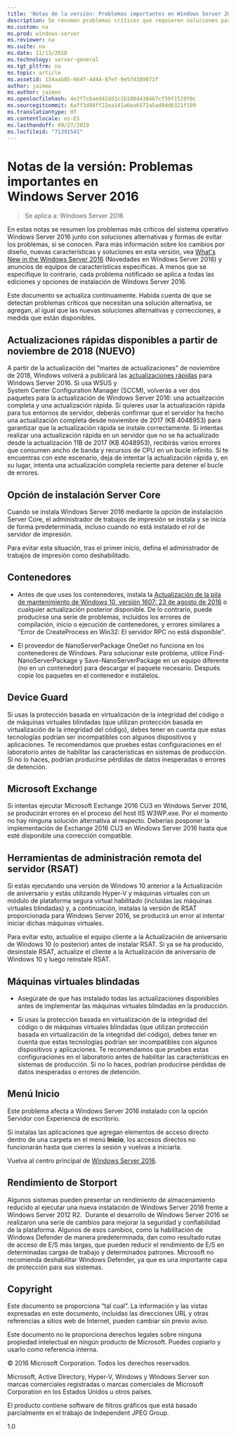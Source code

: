 ```yaml
---
title: 'Notas de la versión: Problemas importantes en Windows Server 2016'
description: Se resumen problemas críticos que requieren soluciones para evitar bloqueos, faltas de respuesta, errores de instalación o pérdida de datos.
ms.custom: na
ms.prod: windows-server
ms.reviewer: na
ms.suite: na
ms.date: 11/13/2018
ms.technology: server-general
ms.tgt_pltfrm: na
ms.topic: article
ms.assetid: 134aab85-664f-4d44-87ef-9e5fd389071f
author: jaimeo
ms.author: jaimeo
ms.openlocfilehash: 4e2f7cbaed42dd1c1b1884438467cf59f1529f0c
ms.sourcegitcommit: 6aff3d88ff22ea141a6ea6572a5ad8dd6321f199
ms.translationtype: HT
ms.contentlocale: es-ES
ms.lasthandoff: 09/27/2019
ms.locfileid: "71391541"
---
```

# <a name="release-notes-important-issues-in-windows-server-2016"></a>Notas de la versión: Problemas importantes en Windows Server 2016

>Se aplica a: Windows Server 2016

En estas notas se resumen los problemas más críticos del sistema operativo Windows Server 2016 junto con soluciones alternativas y formas de evitar los problemas, si se conocen. Para más información sobre los cambios por diseño, nuevas características y soluciones en esta versión, vea [What's New in the Windows Server 2016](whats-new-in-windows-server-2016.md) (Novedades en Windows Server 2016) y anuncios de equipos de características específicas. A menos que se especifique lo contrario, cada problema notificado se aplica a todas las ediciones y opciones de instalación de Windows Server 2016.

Este documento se actualiza continuamente. Habida cuenta de que se detectan problemas críticos que necesitan una solución alternativa, se agregan, al igual que las nuevas soluciones alternativas y correcciones, a medida que están disponibles.

## <a name="express-updates-available-starting-in-november-2018-new"></a>Actualizaciones rápidas disponibles a partir de noviembre de 2018 (NUEVO)

A partir de la actualización del "martes de actualizaciones" de noviembre de 2018, Windows volverá a publicará las [actualizaciones rápidas](express-updates.md) para Windows Server 2016. Si usa WSUS y System Center Configuration Manager (SCCM), volverás a ver dos paquetes para la actualización de Windows Server 2016: una actualización completa y una actualización rápida. Si quieres usar la actualización rápida para tus entornos de servidor, deberás confirmar que el servidor ha hecho una actualización completa desde noviembre de 2017 (KB 4048953) para garantizar que la actualización rápida se instale correctamente. Si intentas realizar una actualización rápida en un servidor que no se ha actualizado desde la actualización 11B de 2017 (KB 4048953), recibirás varios errores que consumen ancho de banda y recursos de CPU en un bucle infinito. Si te encuentras con este escenario, deja de intentar la actualización rápida y, en su lugar, intenta una actualización completa reciente para detener el bucle de errores.

## <a name="server-core-installation-option"></a>Opción de instalación Server Core

[comment]: # (ID: 370, Remitente: amason; estado: firmado)

Cuando se instala Windows Server 2016 mediante la opción de instalación Server Core, el administrador de trabajos de impresión se instala y se inicia de forma predeterminada, incluso cuando no está instalado el rol de servidor de impresión.

Para evitar esta situación, tras el primer inicio, defina el administrador de trabajos de impresión como deshabilitado.

## <a name="containers"></a>Contenedores

[comment]: # (ID: 371; Remitente: taylorb; estado: firmado)
- Antes de que uses los contenedores, instala la [Actualización de la pila de mantenimiento de Windows 10, versión 1607: 23 de agosto de 2016](https://support.microsoft.com/en-us/kb/3176936) o cualquier actualización posterior disponible. De lo contrario, puede producirse una serie de problemas, incluidos los errores de compilación, inicio o ejecución de contenedores, y errores similares a "Error de CreateProcess en Win32: El servidor RPC no está disponible".

[comment]: # (ID: 373; Remitente: plang; estado: firmado)
- El proveedor de NanoServerPackage OneGet no funciona en los contenedores de Windows. Para solucionar este problema, utilice Find-NanoServerPackage y Save-NanoServerPackage en un equipo diferente (no en un contenedor) para descargar el paquete necesario. Después copie los paquetes en el contenedor e instálelos.

## <a name="device-guard"></a>Device Guard

[comment]: # (ID: 369; Remitente: nirb; estado: firmado)
Si usas la protección basada en virtualización de la integridad del código o de máquinas virtuales blindadas (que utilizan protección basada en virtualización de la integridad del código), debes tener en cuenta que estas tecnologías podrían ser incompatibles con algunos dispositivos y aplicaciones. Te recomendamos que pruebes estas configuraciones en el laboratorio antes de habilitar las características en sistemas de producción. Si no lo haces, podrían producirse pérdidas de datos inesperadas o errores de detención.

## <a name="microsoft-exchange"></a>Microsoft Exchange

[comment]: # (ID: 375; Remitente: wgries; estado: firmado)
Si intentas ejecutar Microsoft Exchange 2016 CU3 en Windows Server 2016, se producirán errores en el proceso del host IIS W3WP.exe. Por el momento no hay ninguna solución alternativa al respecto. Deberías posponer la implementación de Exchange 2016 CU3 en Windows Server 2016 hasta que esté disponible una corrección compatible.

## <a name="remote-server-administration-tools-rsat"></a>Herramientas de administración remota del servidor (RSAT)

[comment]: # (ID: 374; Remitente: ryanpu; estado: firmado)
Si estás ejecutando una versión de Windows 10 anterior a la Actualización de aniversario y estás utilizando Hyper-V y máquinas virtuales con un módulo de plataforma segura virtual habilitado (incluidas las máquinas virtuales blindadas) y, a continuación, instalas la versión de RSAT proporcionada para Windows Server 2016, se producirá un error al intentar iniciar dichas máquinas virtuales.

Para evitar esto, actualice el equipo cliente a la Actualización de aniversario de Windows 10 (o posterior) antes de instalar RSAT. Si ya se ha producido, desinstale RSAT, actualize el cliente a la Actualización de aniversario de Windows 10 y luego reinstale RSAT.

## <a name="shielded-virtual-machines"></a>Máquinas virtuales blindadas

[comment]: # (ID: 369; Remitente: nirb; estado: firmado)  
- Asegúrate de que has instalado todas las actualizaciones disponibles antes de implementar las máquinas virtuales blindadas en la producción.

- Si usas la protección basada en virtualización de la integridad del código o de máquinas virtuales blindadas (que utilizan protección basada en virtualización de la integridad del código), debes tener en cuenta que estas tecnologías podrían ser incompatibles con algunos dispositivos y aplicaciones. Te recomendamos que pruebes estas configuraciones en el laboratorio antes de habilitar las características en sistemas de producción. Si no lo haces, podrían producirse pérdidas de datos inesperadas o errores de detención.

## <a name="start-menu"></a>Menú Inicio

[comment]: # (ID: 372; Remitente: samli; estado: firmado)
Este problema afecta a Windows Server 2016 instalado con la opción Servidor con Experiencia de escritorio.

Si instalas las aplicaciones que agregan elementos de acceso directo dentro de una carpeta en el menú **Inicio**, los accesos directos no funcionarán hasta que cierres la sesión y vuelvas a iniciarla.

Vuelva al centro principal de [Windows Server 2016](Windows-Server-2016.md).

## <a name="storport-performance"></a>Rendimiento de Storport

Algunos sistemas pueden presentar un rendimiento de almacenamiento reducido al ejecutar una nueva instalación de Windows Server 2016 frente a Windows Server 2012 R2.  Durante el desarrollo de Windows Server 2016 se realizaron una serie de cambios para mejorar la seguridad y confiabilidad de la plataforma. Algunos de esos cambios, como la habilitación de Windows Defender de manera predeterminada, dan como resultado rutas de acceso de E/S más largas, que pueden reducir el rendimiento de E/S en determinadas cargas de trabajo y determinados patrones. Microsoft no recomienda deshabilitar Windows Defender, ya que es una importante capa de protección para sus sistemas.  

## <a name="copyright"></a>Copyright

Este documento se proporciona “tal cual”. La información y las vistas expresadas en este documento, incluidas las direcciones URL y otras referencias a sitios web de Internet, pueden cambiar sin previo aviso.  

Este documento no le proporciona derechos legales sobre ninguna propiedad intelectual en ningún producto de Microsoft. Puedes copiarlo y usarlo como referencia interna.  

&copy; 2016 Microsoft Corporation. Todos los derechos reservados.  

Microsoft, Active Directory, Hyper-V, Windows y Windows Server son marcas comerciales registradas o marcas comerciales de Microsoft Corporation en los Estados Unidos u otros países.  

El producto contiene software de filtros gráficos que está basado parcialmente en el trabajo de Independent JPEG Group.  

1.0
